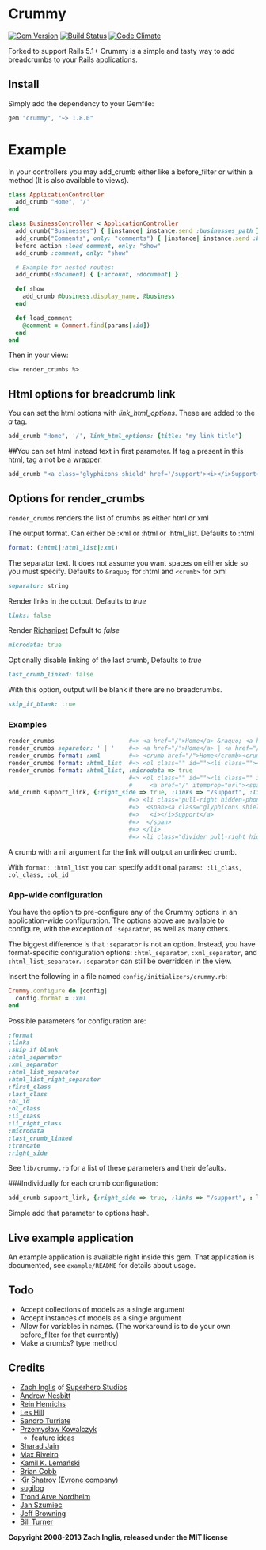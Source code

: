 # Crummy

[![Gem Version](https://badge.fury.io/rb/crummy.png)](http://badge.fury.io/rb/crummy)
[![Build Status](https://secure.travis-ci.org/zachinglis/crummy.png)](http://travis-ci.org/zachinglis/crummy)
[![Code Climate](https://codeclimate.com/badge.png)](https://codeclimate.com/github/zachinglis/crummy)

Forked to support Rails 5.1+
Crummy is a simple and tasty way to add breadcrumbs to your Rails applications.

## Install

Simply add the dependency to your Gemfile:

```ruby
gem "crummy", "~> 1.8.0"
```

# Example

In your controllers you may add\_crumb either like a before\_filter or
within a method (It is also available to views).

```ruby
class ApplicationController
  add_crumb "Home", '/'
end

class BusinessController < ApplicationController
  add_crumb("Businesses") { |instance| instance.send :businesses_path }
  add_crumb("Comments", only: "comments") { |instance| instance.send :businesses_comments_path }
  before_action :load_comment, only: "show"
  add_crumb :comment, only: "show"

  # Example for nested routes:
  add_crumb(:document) { [:account, :document] }

  def show
    add_crumb @business.display_name, @business
  end

  def load_comment
    @comment = Comment.find(params[:id])
  end
end
```

Then in your view:

```erb
<%= render_crumbs %>
```

## Html options for breadcrumb link

You can set the html options with *link_html_options*.
These are added to the *a* tag.

```ruby
add_crumb "Home", '/', link_html_options: {title: "my link title"}
```

##You can set html instead text in first parameter.
If tag <code>a</code> present in this html, tag a not be a wrapper.

```ruby
add_crumb "<a class='glyphicons shield' href='/support'><i></i>Support</a>".html_safe, "", {}
```

## Options for render\_crumbs

`render_crumbs` renders the list of crumbs as either html or xml

The output format. Can either be :xml or :html or :html\_list. Defaults
to :html

```ruby
format: (:html|:html_list|:xml)
```

The separator text. It does not assume you want spaces on either side so
you must specify. Defaults to `&raquo;` for :html and
`<crumb>` for :xml

```ruby
separator: string
```

Render links in the output. Defaults to *true*

```ruby
links: false
```

Render
[Richsnipet](http:/support.google.com/webmasters/bin/answer.py?hl=en&answer=99170&topic=1088472&ctx=topic/)
Default to *false*

```ruby
microdata: true
```

Optionally disable linking of the last crumb, Defaults to *true*

```ruby
last_crumb_linked: false
```

With this option, output will be blank if there are no breadcrumbs.

```ruby
skip_if_blank: true
```

### Examples

```ruby
render_crumbs                     #=> <a href="/">Home</a> &raquo; <a href="/businesses">Businesses</a>
render_crumbs separator: ' | '    #=> <a href="/">Home</a> | <a href="/businesses">Businesses</a>
render_crumbs format: :xml        #=> <crumb href="/">Home</crumb><crumb href="/businesses">Businesses</crumb>
render_crumbs format: :html_list  #=> <ol class="" id=""><li class=""><a href="/">Home</a></li><li class=""><a href="/">Businesses</a></li></ol>
render_crumbs format: :html_list, :microdata => true
                                  #=> <ol class="" id=""><li class="" itemscope="itemscope" itemtype="http://data-vocabulary.org/Breadcrumb">
                                  #     <a href="/" itemprop="url"><span itemprop="title">Home</span></a></li></ol>
add_crumb support_link, {:right_side => true, :links => "/support", :li_right_class => "pull-right hidden-phone"}
                                  #=> <li class="pull-right hidden-phone">
                                  #=>  <span><a class="glyphicons shield" href="/support">
                                  #=>   <i></i>Support</a>
                                  #=>  </span>
                                  #=> </li>
                                  #=> <li class="divider pull-right hidden-phone"></li>
```

A crumb with a nil argument for the link will output an unlinked crumb.

With `format: :html_list` you can specify additional `params: :li_class, :ol_class, :ol_id`

### App-wide configuration

You have the option to pre-configure any of the Crummy options in an
application-wide configuration. The options above are available to
configure, with the exception of `:separator`, as well as many others.

The biggest difference is that `:separator` is not an option. Instead,
you have format-specific configuration options: `:html_separator`,
`:xml_separator`, and `:html_list_separator`. `:separator` can still be
overridden in the view.

Insert the following in a file named `config/initializers/crummy.rb`:

```ruby
Crummy.configure do |config|
  config.format = :xml
end
```

Possible parameters for configuration are:

```ruby
:format
:links
:skip_if_blank
:html_separator
:xml_separator
:html_list_separator
:html_list_right_separator
:first_class
:last_class
:ol_id
:ol_class
:li_class
:li_right_class
:microdata
:last_crumb_linked
:truncate
:right_side
```

See `lib/crummy.rb` for a list of these parameters and their defaults.

###Individually for each crumb configuration:
```ruby
add_crumb support_link, {:right_side => true, :links => "/support", : li_class => "my_class", :li_right_class => "pull-right hidden-phone"}
```
Simple add that parameter to options hash. 


## Live example application

An example application is available right inside this gem. That application is documented, see `example/README` for details about usage.

## Todo

-   Accept collections of models as a single argument
-   Accept instances of models as a single argument
-   Allow for variables in names. (The workaround is to do your own
    before\_filter for that currently)
-   Make a crumbs? type method

## Credits

-   [Zach Inglis](http://zachinglis.com) of [Superhero Studios](http://superhero-studios.com)
-   [Andrew Nesbitt](http://github.com/andrew)
-   [Rein Henrichs](http://reinh.com)
-   [Les Hill](http://blog.leshill.org/)
-   [Sandro Turriate](http://turriate.com/)
-   [Przemysław
    Kowalczyk](http://szeryf.wordpress.com/2008/06/13/easy-and-flexible-breadcrumbs-for-rails/)
    - feature ideas
-   [Sharad Jain](http://github.com/sjain)
-   [Max Riveiro](http://github.com/kavu)
-   [Kamil K. Lemański](http://kml.jogger.pl)
-   [Brian Cobb](http://bcobb.net/)
-   [Kir Shatrov](http://github.com/shatrov) ([Evrone
    company](http://evrone.com))
-   [sugilog](http://github.com/sugilog)
-   [Trond Arve Nordheim](http://github.com/tanordheim)
-   [Jan Szumiec](http://github.com/jasiek)
-   [Jeff Browning](http://github.com/jbrowning)
-   [Bill Turner](http://github.com/billturner)

**Copyright 2008-2013 Zach Inglis, released under the MIT license**
